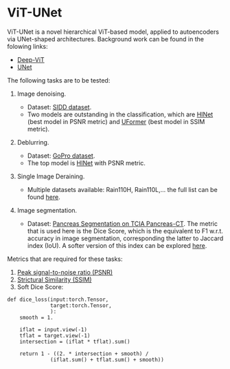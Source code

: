# ViT-UNet
ViT-UNet is a novel hierarchical ViT-based model, applied to autoencoders via UNet-shaped architectures. Background work can be found in the folowing links:
* [Deep-ViT](https://arxiv.org/pdf/2103.11886.pdf)
* [UNet](https://arxiv.org/pdf/1505.04597.pdf)

The following tasks are to be tested:
1. Image denoising.
    * Dataset: [SIDD dataset](https://paperswithcode.com/sota/image-denoising-on-sidd).
    * Two models are outstanding in the classification, which are [HINet](https://paperswithcode.com/paper/hinet-half-instance-normalization-network-for) (best model in PSNR metric) and [UFormer](https://paperswithcode.com/paper/uformer-a-general-u-shaped-transformer-for) (best model in SSIM metric).
2. Deblurring.
    * Dataset: [GoPro dataset](https://paperswithcode.com/dataset/gopro).
    * The top model is [HINet](https://paperswithcode.com/paper/hinet-half-instance-normalization-network-for) with PSNR metric.
3. Single Image Deraining.
    * Multiple datasets available: Rain110H, Rain110L,... the full list can be found [here](https://paperswithcode.com/dataset/synthetic-rain-datasets).

4. Image segmentation.
    * Dataset: [Pancreas Segmentation on TCIA Pancreas-CT](https://paperswithcode.com/sota/pancreas-segmentation-on-tcia-pancreas-ct). The metric that is used here is the Dice Score, which is the equivalent to F1 w.r.t. accuracy in image segmentation, corresponding the latter to Jaccard index (IoU). A softer version of this index can be explored [here](https://arxiv.org/abs/1911.01685).

Metrics that are required for these tasks:
1. [Peak signal-to-noise ratio (PSNR)](https://pytorch.org/ignite/generated/ignite.metrics.PSNR.html)
2. [Strictural Similarity (SSIM)](https://pytorch.org/ignite/generated/ignite.metrics.SSIM.html)
3. Soft Dice Score: 
```
def dice_loss(input:torch.Tensor,
              target:torch.Tensor,
              ):
    smooth = 1.

    iflat = input.view(-1)
    tflat = target.view(-1)
    intersection = (iflat * tflat).sum()
    
    return 1 - ((2. * intersection + smooth) /
              (iflat.sum() + tflat.sum() + smooth))
```